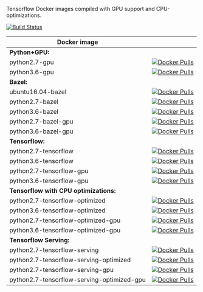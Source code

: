 Tensorflow Docker images compiled with GPU support and CPU-optimizations.

[![Build Status](https://travis-ci.org/triagemd/tensorflow-docker.svg?branch=master)](https://travis-ci.org/triagemd/tensorflow-docker)

| Docker image | |
|-|-|
| **Python+GPU:** |
| python2.7-gpu | [![Docker Pulls](https://img.shields.io/docker/pulls/triage/python2.7-gpu.svg)](https://hub.docker.com/r/triage/python2.7-gpu/) |
| python3.6-gpu | [![Docker Pulls](https://img.shields.io/docker/pulls/triage/python3.6-gpu.svg)](https://hub.docker.com/r/triage/python3.6-gpu/) |
| **Bazel:** |
| ubuntu16.04-bazel | [![Docker Pulls](https://img.shields.io/docker/pulls/triage/ubuntu16.04-bazel.svg)](https://hub.docker.com/r/triage/ubuntu16.04-bazel/) |
| python2.7-bazel | [![Docker Pulls](https://img.shields.io/docker/pulls/triage/python2.7-bazel.svg)](https://hub.docker.com/r/triage/python2.7-bazel/) |
| python3.6-bazel | [![Docker Pulls](https://img.shields.io/docker/pulls/triage/python3.6-bazel.svg)](https://hub.docker.com/r/triage/python3.6-bazel/) |
| python2.7-bazel-gpu | [![Docker Pulls](https://img.shields.io/docker/pulls/triage/python2.7-bazel-gpu.svg)](https://hub.docker.com/r/triage/python2.7-bazel-gpu/) |
| python3.6-bazel-gpu | [![Docker Pulls](https://img.shields.io/docker/pulls/triage/python3.6-bazel-gpu.svg)](https://hub.docker.com/r/triage/python3.6-bazel-gpu/) |
| **Tensorflow:** |
| python2.7-tensorflow | [![Docker Pulls](https://img.shields.io/docker/pulls/triage/python2.7-tensorflow.svg)](https://hub.docker.com/r/triage/python2.7-tensorflow/) |
| python3.6-tensorflow | [![Docker Pulls](https://img.shields.io/docker/pulls/triage/python3.6-tensorflow.svg)](https://hub.docker.com/r/triage/python3.6-tensorflow/) |
| python2.7-tensorflow-gpu | [![Docker Pulls](https://img.shields.io/docker/pulls/triage/python2.7-tensorflow-gpu.svg)](https://hub.docker.com/r/triage/python2.7-tensorflow-gpu/) |
| python3.6-tensorflow-gpu | [![Docker Pulls](https://img.shields.io/docker/pulls/triage/python3.6-tensorflow-gpu.svg)](https://hub.docker.com/r/triage/python3.6-tensorflow-gpu/) |
| **Tensorflow with CPU optimizations:** |
| python2.7-tensorflow-optimized | [![Docker Pulls](https://img.shields.io/docker/pulls/triage/python2.7-tensorflow-optimized.svg)](https://hub.docker.com/r/triage/python2.7-tensorflow-optimized/) |
| python3.6-tensorflow-optimized | [![Docker Pulls](https://img.shields.io/docker/pulls/triage/python3.6-tensorflow-optimized.svg)](https://hub.docker.com/r/triage/python3.6-tensorflow-optimized/) |
| python2.7-tensorflow-optimized-gpu | [![Docker Pulls](https://img.shields.io/docker/pulls/triage/python2.7-tensorflow-optimized-gpu.svg)](https://hub.docker.com/r/triage/python2.7-tensorflow-optimized-gpu/) |
| python3.6-tensorflow-optimized-gpu | [![Docker Pulls](https://img.shields.io/docker/pulls/triage/python3.6-tensorflow-optimized-gpu.svg)](https://hub.docker.com/r/triage/python3.6-tensorflow-optimized-gpu/) |
| **Tensorflow Serving:** |
| python2.7-tensorflow-serving | [![Docker Pulls](https://img.shields.io/docker/pulls/triage/python2.7-tensorflow-serving.svg)](https://hub.docker.com/r/triage/python2.7-tensorflow-serving/) |
| python2.7-tensorflow-serving-optimized | [![Docker Pulls](https://img.shields.io/docker/pulls/triage/python2.7-tensorflow-serving-optimized.svg)](https://hub.docker.com/r/triage/python2.7-tensorflow-serving-optimized/) |
| python2.7-tensorflow-serving-gpu | [![Docker Pulls](https://img.shields.io/docker/pulls/triage/python2.7-tensorflow-serving-gpu.svg)](https://hub.docker.com/r/triage/python2.7-tensorflow-serving-gpu/) |
| python2.7-tensorflow-serving-optimized-gpu | [![Docker Pulls](https://img.shields.io/docker/pulls/triage/python2.7-tensorflow-serving-optimized-gpu.svg)](https://hub.docker.com/r/triage/python2.7-tensorflow-serving-optimized-gpu/) |
